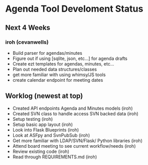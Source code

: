 # Agenda Tool Develoment Status

## Next 4 Weeks

### iroh (cevanwells)

* Build parser for agendas/minutes
* Figure out if using [sqlite, json, etc...] for agenda drafts
* Create ezt templates for agendas, minutes, etc...
* Plan out needed data structures/classes
* get more familiar with using whimsy/JS tools
* create calendar endpoint for meeting dates

## Worklog (newest at top)

* Created API endpoints Agenda and Minutes models (iroh)
* Created SVN class to handle access SVN backed data (iroh)
* Setup testing (iroh)
* Setup basic app layout (iroh)
* Look into Flask Blueprints (iroh)
* Look at ASFpy and SvnPubSub (iroh)
* Get more familiar with LDAP/SVN/Flask/ Python libraries (iroh)
* Attend board meeting to see current workflow/needs (iroh)
* Review existing code (iroh)
* Read through REQUIREMENTS.md (iroh)